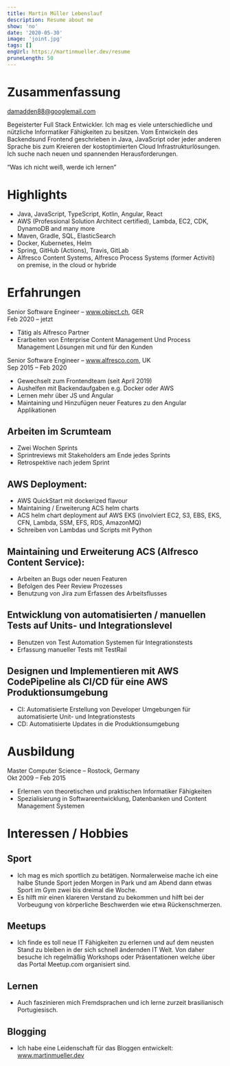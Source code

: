 ```yaml
---
title: Martin Müller Lebenslauf
description: Resume about me
show: 'no'
date: '2020-05-30'
image: 'joint.jpg'
tags: []
engUrl: https://martinmueller.dev/resume
pruneLength: 50
---
```


# Zusammenfassung
damadden88@googlemail.com

Begeisterter Full Stack Entwickler. Ich mag es viele unterschiedliche und nützliche Informatiker Fähigkeiten zu besitzen. Vom Entwickeln des Backendsund Frontend geschrieben in Java, JavaScript oder jeder anderen Sprache bis zum Kreieren  der kostoptimierten Cloud Infrastrukturlösungen. Ich suche nach neuen und spannenden Herausforderungen.

“Was ich nicht weiß, werde ich lernen”

# Highlights
* Java, JavaScript, TypeScript, Kotlin, Angular, React
* AWS (Professional Solution Architect certified), Lambda, EC2, CDK, DynamoDB and many more
* Maven, Gradle, SQL, ElasticSearch
* Docker, Kubernetes, Helm
* Spring, GitHub (Actions), Travis, GitLab
* Alfresco Content Systems, Alfresco Process Systems (former Activiti) on premise, in the cloud or hybride

# Erfahrungen
Senior Software Engineer – www.object.ch, GER \
Feb 2020 – jetzt
* Tätig als Alfresco Partner
* Erarbeiten von Enterprise Content Management Und Process Management Lösungen mit und für den Kunden

Senior Software Engineer – www.alfresco.com, UK \
Sep 2015 – Feb 2020
* Gewechselt zum Frontendteam (seit April 2019)
* Aushelfen mit Backendaufgaben e.g. Docker oder  AWS
* Lernen mehr über JS und Angular
* Maintaining und Hinzufügen neuer Features zu den Angular Applikationen

## Arbeiten im Scrumteam 
* Zwei Wochen Sprints
* Sprintreviews mit Stakeholders am Ende jedes Sprints
* Retrospektive nach jedem Sprint

## AWS Deployment:
* AWS QuickStart mit dockerized flavour
* Maintaining / Erweiterung ACS helm charts
* ACS helm chart deployment auf AWS EKS (involviert EC2, S3, EBS, EKS, CFN, Lambda, SSM, EFS, RDS, AmazonMQ)
* Schreiben von Lambdas und Scripts mit Python

## Maintaining und Erweiterung ACS (Alfresco Content Service):
* Arbeiten an Bugs oder neuen Featuren 
* Befolgen des Peer Review Prozesses
* Benutzung von Jira zum Erfassen des Arbeitsflusses

## Entwicklung von automatisierten / manuellen Tests auf Units- und Integrationslevel
* Benutzen von Test Automation Systemen für Integrationstests
* Erfassung manueller Tests mit TestRail

## Designen und Implementieren mit AWS CodePipeline als CI/CD für eine  AWS Produktionsumgebung
* CI: Automatisierte Erstellung von Developer  Umgebungen für automatisierte Unit- und Integrationstests
* CD: Automatisierte Updates in die Produktionsumgebung

# Ausbildung
Master Computer Science – Rostock, Germany \
Okt 2009 – Feb 2015
* Erlernen von theoretischen und praktischen Informatiker Fähigkeiten
* Spezialisierung in Softwareentwicklung, Datenbanken und Content Management Systemen

# Interessen / Hobbies
## Sport
* Ich mag es mich sportlich zu betätigen. Normalerweise mache ich eine halbe Stunde Sport jeden Morgen in Park und am Abend dann etwas Sport im Gym zwei bis dreimal die Woche.
* Es hilft mir einen klareren Verstand zu bekommen und hilft bei der Vorbeugung von körperliche Beschwerden wie etwa Rückenschmerzen.

## Meetups
* Ich finde es toll neue IT Fähigkeiten zu erlernen und auf dem neusten Stand zu bleiben in der sich schnell ändernden IT Welt. Von daher besuche ich regelmäßig Workshops oder Präsentationen welche über das Portal Meetup.com organisiert sind.

## Lernen
* Auch faszinieren mich Fremdsprachen und ich lerne zurzeit brasilianisch Portugiesisch.

## Blogging
* Ich habe eine Leidenschaft für das Bloggen entwickelt: www.martinmueller.dev
